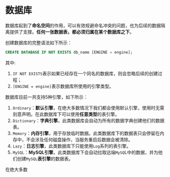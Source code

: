 # 数据库

数据库起到了**命名空间**的作用，可以有效规避命名冲突的问题，也为后续的数据隔离提供了支撑。**任何一张数据表，都必须归属在某个数据库之下**。

创建数据库的完整语法如下所示：

```sql
CREATE DATABASE IF NOT EXISTS db_name [ENGINE = engine];
```

其中:
1. `IF NOT EXISTS`表示如果已经存在一个同名的数据库，则会忽略后续的创建过程；
2. `[ENGINE = engine]`表示数据库所使用的引擎类型。

数据库目前一共支持5种引擎，如下所示：

1. `Ordinary`：**默认引擎**，在绝大多数情况下我们都会使用默认引擎，使用时无需刻意声明。在此数据库下可以使用**任意类型**的表引擎。
2. `Dictionary`：**字典引擎**，此类数据库会自动为所有的数据字典创建他们的数据表。
3. `Memory`：**内存引擎**，用于存放临时数据。此类数据库下的数据表只会停留在内存中，不会涉及任何磁盘操作，当服务重启后数据会被清除。
4. `Lazy`：**日志引擎**，此类数据库下只能使用`Log`系列的表引擎。
5. `MySQL`：**MySQL引擎**，此类数据库下会自动拉取远端`MySQ`L中的数据，并为他们创建`MySQL`**表引擎**的数据表。

在绝大多数
